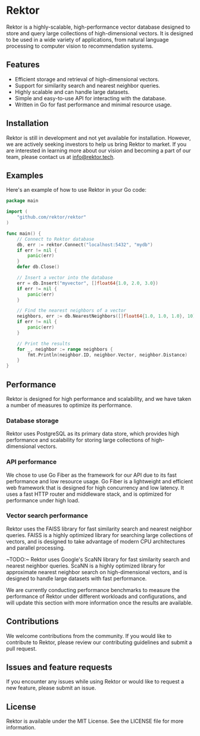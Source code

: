 # Rektor

Rektor is a highly-scalable, high-performance vector database designed to store and query large collections of high-dimensional vectors. It is designed to be used in a wide variety of applications, from natural language processing to computer vision to recommendation systems.

## Features
* Efficient storage and retrieval of high-dimensional vectors.
* Support for similarity search and nearest neighbor queries.
* Highly scalable and can handle large datasets.
* Simple and easy-to-use API for interacting with the database.
* Written in Go for fast performance and minimal resource usage.

## Installation
Rektor is still in development and not yet available for installation. However, we are actively seeking investors to help us bring Rektor to market. If you are interested in learning more about our vision and becoming a part of our team, please contact us at info@rektor.tech.

## Examples
Here's an example of how to use Rektor in your Go code:

```go
package main

import (
    "github.com/rektor/rektor"
)

func main() {
    // Connect to Rektor database
    db, err := rektor.Connect("localhost:5432", "mydb")
    if err != nil {
        panic(err)
    }
    defer db.Close()

    // Insert a vector into the database
    err = db.Insert("myvector", []float64{1.0, 2.0, 3.0})
    if err != nil {
        panic(err)
    }

    // Find the nearest neighbors of a vector
    neighbors, err := db.NearestNeighbors([]float64{1.0, 1.0, 1.0}, 10)
    if err != nil {
        panic(err)
    }

    // Print the results
    for _, neighbor := range neighbors {
        fmt.Println(neighbor.ID, neighbor.Vector, neighbor.Distance)
    }
}
```

## Performance
Rektor is designed for high performance and scalability, and we have taken a number of measures to optimize its performance.

### Database storage
Rektor uses PostgreSQL as its primary data store, which provides high performance and scalability for storing large collections of high-dimensional vectors.

### API performance
We chose to use Go Fiber as the framework for our API due to its fast performance and low resource usage. Go Fiber is a lightweight and efficient web framework that is designed for high concurrency and low latency. It uses a fast HTTP router and middleware stack, and is optimized for performance under high load.

### Vector search performance
Rektor uses the FAISS library for fast similarity search and nearest neighbor queries. FAISS is a highly optimized library for searching large collections of vectors, and is designed to take advantage of modern CPU architectures and parallel processing.

~TODO:~ Rektor uses Google's ScaNN library for fast similarity search and nearest neighbor queries. ScaNN is a highly optimized library for approximate nearest neighbor search on high-dimensional vectors, and is designed to handle large datasets with fast performance.

We are currently conducting performance benchmarks to measure the performance of Rektor under different workloads and configurations, and will update this section with more information once the results are available.

## Contributions
We welcome contributions from the community. If you would like to contribute to Rektor, please review our contributing guidelines and submit a pull request.

## Issues and feature requests
If you encounter any issues while using Rektor or would like to request a new feature, please submit an issue.

## License
Rektor is available under the MIT License. See the LICENSE file for more information.